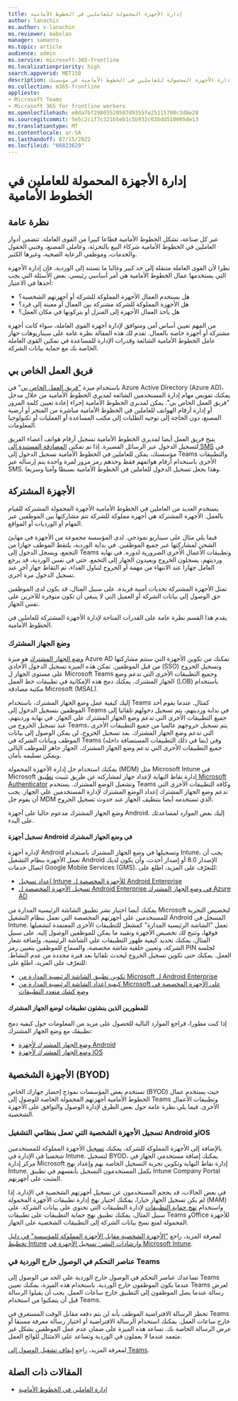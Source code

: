 ```yaml
---
title: إدارة الأجهزة المحمولة للعاملين في الخطوط الأمامية
author: lanachin
ms.author: v-lanachin
ms.reviewer: mabolan
manager: samanro
ms.topic: article
audience: admin
ms.service: microsoft-365-frontline
ms.localizationpriority: high
search.appverid: MET150
description: احصل على نظرة عامة حول إدارة الأجهزة المحمولة للعاملين في الخطوط الأمامية في مؤسستك.
ms.collection: m365-frontline
appliesto:
- Microsoft Teams
- Microsoft 365 for frontline workers
ms.openlocfilehash: e0da7bf29865520507d9355fe25115700c3d8e28
ms.sourcegitcommit: 5e5c2c1f7c321b5eb1c5b932c03bdd510005de13
ms.translationtype: MT
ms.contentlocale: ar-SA
ms.lasthandoff: 07/15/2022
ms.locfileid: "66823629"
---
```

# <a name="manage-mobile-devices-for-frontline-workers"></a>إدارة الأجهزة المحمولة للعاملين في الخطوط الأمامية

## <a name="overview"></a>نظرة عامة

عبر كل صناعة، تشكل الخطوط الأمامية قطاعا كبيرا من القوى العاملة. تتضمن أدوار العاملين في الخطوط الأمامية شركاء البيع بالتجزئة، وعاملي المصنع، وفنيي الحقول والخدمات، وموظفي الرعاية الصحية، وغيرها الكثير.

نظرا لأن القوى العاملة متنقلة إلى حد كبير وغالبا ما تستند إلى الوردية، فإن إدارة الأجهزة التي يستخدمها عمال الخطوط الأمامية هي أمر أساسي رئيسي. بعض الأسئلة التي يجب أخذها في الاعتبار:

- هل يستخدم العمال الأجهزة المملوكة للشركة أو أجهزتهم الشخصية؟
- هل الأجهزة المملوكة للشركة مشتركة بين العمال أو معينة إلى فرد؟
- هل يأخذ العمال الأجهزة إلى المنزل أو يتركونها في مكان العمل؟

من المهم تعيين أساس آمن ومتوافق لإدارة أجهزة القوى العاملة، سواء كانت أجهزة مشتركة أو أجهزة خاصة بالعمال. تقدم لك هذه المقالة نظرة عامة على سيناريوهات جهاز عامل الخطوط الأمامية الشائعة وقدرات الإدارة للمساعدة في تمكين القوى العاملة الخاصة بك مع حماية بيانات الشركة.

## <a name="my-staff"></a>فريق العمل الخاص بي

باستخدام ميزة ["فريق العمل الخاص بي](/azure/active-directory/roles/my-staff-configure)" في Azure Active Directory (Azure AD)، يمكنك تفويض مهام إدارة المستخدمين الشائعة لمديري الخطوط الأمامية من خلال مدخل "فريق العمل الخاص بي". يمكن لمديري الخطوط الأمامية إجراء إعادة تعيين كلمة المرور أو إدارة أرقام الهواتف للعاملين في الخطوط الأمامية مباشرة من المتجر أو أرضية المصنع، دون الحاجة إلى توجيه الطلبات إلى مكتب المساعدة أو العمليات أو تكنولوجيا المعلومات.

يتيح فريق العمل أيضا لمديري الخطوط الأمامية تسجيل أرقام هواتف أعضاء الفريق لتسجيل الدخول عبر الرسائل القصيرة. إذا تم تمكين [المصادقة المستندة إلى SMS](/azure/active-directory/authentication/howto-authentication-sms-signin) في مؤسستك، يمكن للعاملين في الخطوط الأمامية تسجيل الدخول إلى Teams والتطبيقات الأخرى باستخدام أرقام هواتفهم فقط وحدهم رمز مرور لمرة واحدة يتم إرساله عبر SMS. وهذا يجعل تسجيل الدخول للعاملين في الخطوط الأمامية بسيطا وآمنا وسريعا.

## <a name="shared-devices"></a>الأجهزة المشتركة

يستخدم العديد من العاملين في الخطوط الأمامية الأجهزة المحمولة المشتركة للقيام بالعمل. الأجهزة المشتركة هي أجهزة مملوكة للشركة تتم مشاركتها بين الموظفين عبر المهام أو الورديات أو المواقع.

فيما يلي مثال على سيناريو نموذجي. لدى المؤسسة مجموعة من الأجهزة في مهايئ الشحن لمشاركتها عبر جميع الموظفين. في بداية الوردية، يلتقط الموظف جهازا من التجمع، ويسجل الدخول إلى Teams وتطبيقات الأعمال الأخرى الضرورية لدوره. في نهاية ورديتهم، يسجلون الخروج ويعيدون الجهاز إلى التجمع. حتى في نفس الوردية، قد يرجع العامل جهازا عند الانتهاء من مهمة أو الخروج لتناول الغداء، ثم التقاط جهاز آخر عند تسجيل الدخول مرة أخرى.

تمثل الأجهزة المشتركة تحديات أمنية فريدة. على سبيل المثال، قد يكون لدى الموظفين حق الوصول إلى بيانات الشركة أو العميل التي لا ينبغي أن تكون متوفرة للآخرين على نفس الجهاز.

يقدم هذا القسم نظرة عامة على القدرات المتاحة لإدارة الأجهزة المشتركة للعاملين في الخطوط الأمامية.

### <a name="shared-device-mode"></a>وضع الجهاز المشترك

[وضع الجهاز المشترك](/azure/active-directory/develop/msal-shared-devices) هو ميزة Azure AD تمكنك من تكوين الأجهزة التي ستتم مشاركتها من قبل الموظفين. تمكن هذه الميزة تسجيل الدخول الأحادي (SSO) وتسجيل الخروج على مستوى الجهاز ل Microsoft Teams وجميع التطبيقات الأخرى التي تدعم وضع الجهاز المشترك. يمكنك دمج هذه الإمكانية في تطبيقات خط العمل (LOB) باستخدام مكتبة مصادقة Microsoft (MSAL).

إليك كيفية عمل وضع الجهاز المشترك، باستخدام Teams كمثال. عندما يقوم أحد الموظفين بتسجيل الدخول إلى Teams في بداية ورديتهم، يتم تسجيل دخولهم تلقائيا إلى جميع التطبيقات الأخرى التي تدعم وضع الجهاز المشترك على الجهاز. في نهاية ورديتهم، عند تسجيل الخروج من Teams، يتم تسجيل خروجهم عالميا من جميع التطبيقات الأخرى التي تدعم وضع الجهاز المشترك. بعد تسجيل الخروج، لن يمكن الوصول إلى بيانات الموظف وبيانات الشركة في Teams (بما في ذلك التطبيقات المستضافة داخله) وفي جميع التطبيقات الأخرى التي تدعم وضع الجهاز المشترك. الجهاز جاهز للموظف التالي ويمكن تسليمه بأمان.

يمكنك استخدام حل إدارة الأجهزة المحمولة (MDM) مثل Microsoft Intune في Microsoft إدارة نقاط النهاية لإعداد جهاز لمشاركته عن طريق تثبيت [تطبيق Microsoft Authenticator](https://support.microsoft.com/account-billing/how-to-use-the-microsoft-authenticator-app-9783c865-0308-42fb-a519-8cf666fe0acc) وتشغيل الوضع المشترك. يستخدم Teams وكافة التطبيقات الأخرى التي تدعم وضع الجهاز المشترك إعداد الوضع المشترك لإدارة المستخدمين على الجهاز. يجب أن يقوم حل MDM الذي تستخدمه أيضا بتنظيف الجهاز عند حدوث تسجيل الخروج.

وضع الجهاز المشترك مدعوم حاليا على أجهزة Android. إليك بعض الموارد لمساعدتك على البدء.

#### <a name="enroll-android-devices-into-shared-device-mode"></a>تسجيل أجهزة Android في وضع الجهاز المشترك

لإدارة أجهزة Android وتسجيلها في وضع الجهاز المشترك باستخدام Intune، يجب أن تعمل الأجهزة بنظام التشغيل Android الإصدار 8.0 أو إصدار أحدث، وأن يكون لديك اتصال خدمات Google Mobile Services (GMS). للتعرّف على المزيد، اطلع على:

- [إعداد تسجيل Intune للأجهزة المخصصة ل Android Enterprise](/mem/intune/enrollment/android-kiosk-enroll)
- [تسجيل الأجهزة المخصصة ل Android Enterprise في وضع الجهاز المشترك Azure AD](https://techcommunity.microsoft.com/t5/intune-customer-success/enroll-android-enterprise-dedicated-devices-into-azure-ad-shared/ba-p/1820093)

يمكنك أيضا اختيار نشر تطبيق الشاشة الرئيسية المدارة من Microsoft لتخصيص التجربة للمستخدمين على أجهزتهم المخصصة التي تعمل بنظام التشغيل Android المسجل في Intune. تعمل "الشاشة الرئيسية المدارة" كمشغل للتطبيقات الأخرى المعتمدة لتشغيلها فوقها، وتتيح لك تخصيص الأجهزة وتقييد ما يمكن للموظفين الوصول إليه. على سبيل المثال، يمكنك تحديد كيفية ظهور التطبيقات على الشاشة الرئيسية، وإضافة شعار الشركة، وتعيين خلفية شاشة مخصصة، والسماح للموظفين بتعيين رمز PIN لجلسة العمل. يمكنك حتى تكوين تسجيل الخروج ليحدث تلقائيا بعد فترة محددة من عدم النشاط.  للتعرّف على المزيد، اطلع على:

- [تكوين تطبيق الشاشة الرئيسية المدارة من Microsoft ل Android Enterprise](/mem/intune/apps/app-configuration-managed-home-screen-app)
- [كيفية إعداد الشاشة الرئيسية المدارة من Microsoft على الأجهزة المخصصة في وضع كشك متعدد التطبيقات](https://techcommunity.microsoft.com/t5/intune-customer-success/how-to-setup-microsoft-managed-home-screen-on-dedicated-devices/ba-p/1388060)

#### <a name="for-developers-creating-apps-for-shared-device-mode"></a>للمطورين الذين ينشئون تطبيقات لوضع الجهاز المشترك

إذا كنت مطورا، فراجع الموارد التالية للحصول على مزيد من المعلومات حول كيفية دمج تطبيقك مع وضع الجهاز المشترك:

- [وضع الجهاز المشترك لأجهزة Android](/azure/active-directory/develop/msal-android-shared-devices)
- [وضع الجهاز المشترك لأجهزة iOS](/azure/active-directory/develop/msal-ios-shared-devices)

## <a name="personal-devices-byod"></a>الأجهزة الشخصية (BYOD)

تستخدم بعض المؤسسات نموذج إحضار جهازك الخاص (BYOD) حيث يستخدم عمال الخطوط الأمامية أجهزتهم المحمولة الخاصة للوصول إلى Teams وتطبيقات الأعمال الأخرى. فيما يلي نظرة عامة حول بعض الطرق لإدارة الوصول والتوافق على الأجهزة الشخصية.

### <a name="enroll-android-and-ios-personal-devices"></a>تسجيل الأجهزة الشخصية التي تعمل بنظامي التشغيل Android وiOS

بالإضافة إلى الأجهزة المملوكة للشركة، يمكنك [تسجيل](/mem/intune/enrollment/device-enrollment) الأجهزة المملوكة للمستخدمين شخصيا في الإدارة في Intune. لتسجيل BYOD، يمكنك إضافة مستخدمي الجهاز في مركز إدارة Microsoft إدارة نقاط النهاية وتكوين تجربة التسجيل الخاصة بهم وإعداد نهج Intune. يكمل المستخدمون التسجيل بأنفسهم في تطبيق Intune Company Portal المثبت على أجهزتهم.

في بعض الحالات، قد يحجم المستخدمون عن تسجيل أجهزتهم الشخصية في الإدارة. إذا لم يكن تسجيل الجهاز خيارا، يمكنك اختيار نهج إدارة تطبيقات الأجهزة المحمولة (MAM) واستخدام [نهج حماية التطبيقات](/mem/intune/apps/app-protection-policies) لإدارة التطبيقات التي تحتوي على بيانات الشركة. على سبيل المثال، يمكنك تطبيق نهج حماية التطبيقات على تطبيقات Teams وOffice للأجهزة المحمولة لمنع نسخ بيانات الشركة إلى التطبيقات الشخصية على الجهاز.

لمعرفة المزيد، راجع ["الأجهزة الشخصية مقابل الأجهزة المملوكة للمؤسسة" في دليل تخطيط Intune](/mem/intune/fundamentals/intune-planning-guide#personal-devices-vs-organization-owned-devices) [وإرشادات النشر: تسجيل الأجهزة في Microsoft Intune](/mem/intune/fundamentals/deployment-guide-enrollment).

### <a name="off-shift-access-controls-in-teams"></a>عناصر التحكم في الوصول خارج الوردية في Teams

تساعدك عناصر التحكم في الوصول خارج الوردية على الحد من الوصول إلى Teams عندما يكون الموظفون خارج الوردية. باستخدام هذه الميزة، يمكنك تعيين Teams لعرض رسالة عندما يصل الموظفون إلى التطبيق خارج ساعات العمل. يجب أن يقبلوا الرسالة قبل أن يتمكنوا من استخدام Teams.

تخطر الرسالة الافتراضية الموظف بأنه لن يتم دفعه مقابل الوقت المستغرق في Teams خارج ساعات العمل. يمكنك استخدام الرسالة الافتراضية أو اختيار رسالة معرفة مسبقا أو عرض الرسالة الخاصة بك. تساعد هذه الميزة على ضمان عدم عمل الموظفين بشكل غير متعمد عندما لا يعملون في الوردية وتساعد على الامتثال للوائح العمل.

لمعرفة المزيد، راجع [إيقاف تشغيل الوصول إلى Teams](manage-shift-based-access-flw.md#off-shift-access-to-teams).

## <a name="related-articles"></a>المقالات ذات الصلة

- [إدارة العاملين في الخطوط الأمامية](/azure/active-directory/fundamentals/frontline-worker-management)
